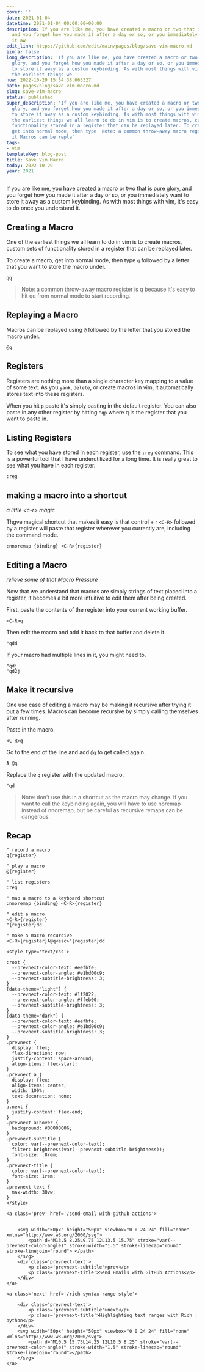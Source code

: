 ```yaml
---
cover: ''
date: 2021-01-04
datetime: 2021-01-04 00:00:00+00:00
description: If you are like me, you have created a macro or two that is pure glory,
  and you forget how you made it after a day or so, or you immediately want to store
  it aw
edit_link: https://github.com/edit/main/pages/blog/save-vim-macro.md
jinja: false
long_description: 'If you are like me, you have created a macro or two that is pure
  glory, and you forget how you made it after a day or so, or you immediately want
  to store it away as a custom keybinding. As with most things with vim, it One of
  the earliest things we '
now: 2022-10-29 15:54:38.065327
path: pages/blog/save-vim-macro.md
slug: save-vim-macro
status: published
super_description: 'If you are like me, you have created a macro or two that is pure
  glory, and you forget how you made it after a day or so, or you immediately want
  to store it away as a custom keybinding. As with most things with vim, it One of
  the earliest things we all learn to do in vim is to create macros, custom sets of
  functionality stored in a register that can be replayed later. To create a macro,
  get into normal mode, then type  Note: a common throw-away macro register is q because
  it Macros can be repla'
tags:
- vim
templateKey: blog-post
title: Save Vim Macro
today: 2022-10-29
year: 2021
---
```


If you are like me, you have created a macro or two that is pure glory, and you forget how you made it after a day or so, or you immediately want to store it away as a custom keybinding. As with most things with vim, it's easy to do once you understand it.

## Creating a Macro

One of the earliest things we all learn to do in vim is to create macros, custom sets of functionality stored in a register that can be replayed later.

To create a macro, get into normal mode, then type `q` followed by a letter that you want to store the macro under.

``` vim
qq
```

> Note: a common throw-away macro register is q because it's easy to hit qq from normal mode to start recording.

## Replaying a Macro

Macros can be replayed using `@` followed by the letter that you stored the macro under.

``` vim
@q
```

## Registers

Registers are nothing more than a single character key mapping to a value of some text. As you `yank`, `delete`, or create macros in vim, it automatically stores text into these registers.

When you hit `p` paste it's simply pasting in the default register. You can also paste in any other register by hitting `"qp` where q is the register that you want to paste in.

## Listing Registers

To see what you have stored in each register, use the `:reg` command. This is a powerful tool that I have underutilized for a long time. It is really great to see what you have in each register.

``` vim
:reg
```

## making a macro into a shortcut

_a little \<c-r\> magic_

Thgve magical shortcut that makes it easy is that control + r `<C-R>` followed by a register will paste that register wherever you currently are, including the command mode.

``` vim
:nnoremap {binding} <C-R>{register}
```

## Editing a Macro

_relieve some of that Macro Pressure_

Now that we understand that macros are simply strings of text placed into a register, it becomes a bit more intuitive to edit them after being created.

First, paste the contents of the register into your current working buffer.

``` vim
<C-R>q
```

Then edit the macro and add it back to that buffer and delete it.

``` vim
"qdd
```

If your macro had multiple lines in it, you might need to.

``` vim
"qdj
"qd2j
```

## Make it recursive

One use case of editing a macro may be making it recursive after trying it out a few times. Macros can become recursive by simply calling themselves after running.

Paste in the macro.

``` vim
<C-R>q
```

Go to the end of the line and add `@q` to get called again.

``` vim
A @q
```

Replace the `q` register with the updated macro.

``` vim
"qd
```

> Note: don't use this in a shortcut as the macro may change. If you want to call the keybinding again, you will have to use noremap instead of nnoremap, but be careful as recursive remaps can be dangerous.

## Recap

``` vim
" record a macro
q{register}

" play a macro
@{register}

" list registers
:reg

" map a macro to a keyboard shortcut
:nnoremap {binding} <C-R>{register}

" edit a macro
<C-R>{register}
"{register}dd

" make a macro recursive
<C-R>{register}A@q<esc>"{register}dd
```
<div class='prevnext'>

    <style type='text/css'>

    :root {
      --prevnext-color-text: #eefbfe;
      --prevnext-color-angle: #e1bd00c9;
      --prevnext-subtitle-brightness: 3;
    }
    [data-theme="light"] {
      --prevnext-color-text: #1f2022;
      --prevnext-color-angle: #ffeb00;
      --prevnext-subtitle-brightness: 3;
    }
    [data-theme="dark"] {
      --prevnext-color-text: #eefbfe;
      --prevnext-color-angle: #e1bd00c9;
      --prevnext-subtitle-brightness: 3;
    }
    .prevnext {
      display: flex;
      flex-direction: row;
      justify-content: space-around;
      align-items: flex-start;
    }
    .prevnext a {
      display: flex;
      align-items: center;
      width: 100%;
      text-decoration: none;
    }
    a.next {
      justify-content: flex-end;
    }
    .prevnext a:hover {
      background: #00000006;
    }
    .prevnext-subtitle {
      color: var(--prevnext-color-text);
      filter: brightness(var(--prevnext-subtitle-brightness));
      font-size: .8rem;
    }
    .prevnext-title {
      color: var(--prevnext-color-text);
      font-size: 1rem;
    }
    .prevnext-text {
      max-width: 30vw;
    }
    </style>
    
    <a class='prev' href='/send-email-with-github-actions'>
    

        <svg width="50px" height="50px" viewbox="0 0 24 24" fill="none" xmlns="http://www.w3.org/2000/svg">
            <path d="M13.5 8.25L9.75 12L13.5 15.75" stroke="var(--prevnext-color-angle)" stroke-width="1.5" stroke-linecap="round" stroke-linejoin="round"> </path>
        </svg>
        <div class='prevnext-text'>
            <p class='prevnext-subtitle'>prev</p>
            <p class='prevnext-title'>Send Emails with GitHub Actions</p>
        </div>
    </a>
    
    <a class='next' href='/rich-syntax-range-style'>
    
        <div class='prevnext-text'>
            <p class='prevnext-subtitle'>next</p>
            <p class='prevnext-title'>Highlighting text ranges with Rich | python</p>
        </div>
        <svg width="50px" height="50px" viewbox="0 0 24 24" fill="none" xmlns="http://www.w3.org/2000/svg">
            <path d="M10.5 15.75L14.25 12L10.5 8.25" stroke="var(--prevnext-color-angle)" stroke-width="1.5" stroke-linecap="round" stroke-linejoin="round"></path>
        </svg>
    </a>
  </div>
